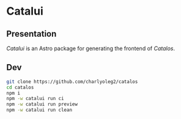 Catalui
=======


Presentation
------------

*Catalui* is an Astro package for generating the frontend of *Catalos*.


Dev
---

```bash
git clone https://github.com/charlyoleg2/catalos
cd catalos
npm i
npm -w catalui run ci
npm -w catalui run preview
npm -w catalui run clean
```

